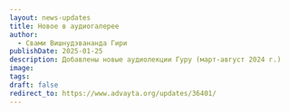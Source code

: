 ```yaml
---
layout: news-updates
title: Новое в аудиогалерее
author:
  - Свами Вишнудэвананда Гири
publishDate: 2025-01-25
description: Добавлены новые аудиолекции Гуру (март-август 2024 г.)
image: 
tags: 
draft: false
redirect_to: https://www.advayta.org/updates/36401/
---
```


<script>
// window.location.href = "https://www.advayta.org/";
</script>
